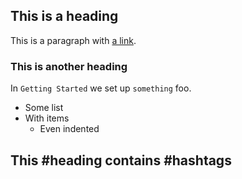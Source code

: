 ## This is a heading ##

This is a paragraph with [a link](http://www.disney.com/).

### This is another heading

In `Getting Started` we set up `something` foo.

* Some list
* With items
  * Even indented

## This #heading contains #hashtags
